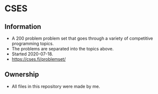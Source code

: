 # CSES  
## Information  
- A 200 problem problem set that goes through a variety of competitive programming topics. 
- The problems are separated into the topics above.  
- Started 2020-07-18.
- https://cses.fi/problemset/  
## Ownership
- All files in this repository were made by me.
